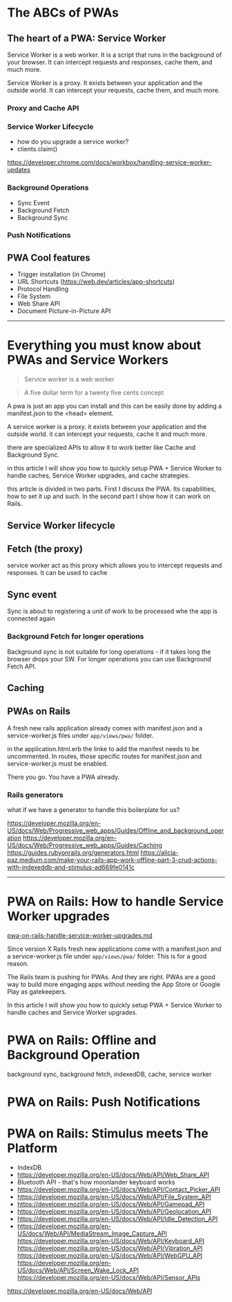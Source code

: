 # The ABCs of PWAs

## The heart of a PWA: Service Worker

Service Worker is a web worker. It is a script that runs in the background of your browser. It can intercept requests
and responses, cache them, and much more.

Service Worker is a proxy. It exists between your application and the outside world. It can intercept your requests,
cache them, and much more.

### Proxy and Cache API

### Service Worker Lifecycle

- how do you upgrade a service worker?
- clients.claim()

https://developer.chrome.com/docs/workbox/handling-service-worker-updates

### Background Operations

- Sync Event
- Background Fetch
- Background Sync

### Push Notifications

## PWA Cool features

- Trigger installation (in Chrome)
- URL Shortcuts (https://web.dev/articles/app-shortcuts)
- Protocol Handling
- File System
- Web Share API
- Document Picture-in-Picture API

---

# Everything you must know about PWAs and Service Workers

> Service worker is a web worker

> A five dollar term for a twenty five cents concept

A pwa is just an app you can install and this can be easily done by adding a manifest.json to the &lt;head&gt; element.

<link rel="manifest" href="manifest.json" />

A service worker is a proxy. it exists between your application and the outside world. it can intercept your requests,
cache it and much more.

there are specialized APIs to allow it to work better like Cache and Background Sync.

in this article I will show you how to quickly setup PWA + Service Worker to handle caches, Service Worker upgrades, and
cache strategies.

this article is divided in two parts. First I discuss the PWA. Its capabilities, how to set it up and such. In the
second part I show how it can work on Rails.

## Service Worker lifecycle

## Fetch (the proxy)

service worker act as this proxy which allows you to intercept requests and responses. It can be used to cache

## Sync event

Sync is about to registering a unit of work to be processed whe the app is connected again

### Background Fetch for longer operations

Background sync is not suitable for long operations - if it takes long the browser drops your SW. For longer operations
you can use Background Fetch API.

## Caching

## PWAs on Rails

A fresh new rails application already comes with manifest.json and a service-worker.js files under
`app/views/pwa/` folder.

in the application.html.erb the linke to add the manifest needs to be uncommented. In routes, those specific routes for
manifest.json and service-worker.js must be enabled.

There you go. You have a PWA already.

### Rails generators

what if we have a generator to handle this boilerplate for us?

https://developer.mozilla.org/en-US/docs/Web/Progressive_web_apps/Guides/Offline_and_background_operation
https://developer.mozilla.org/en-US/docs/Web/Progressive_web_apps/Guides/Caching
https://guides.rubyonrails.org/generators.html
https://alicia-paz.medium.com/make-your-rails-app-work-offline-part-3-crud-actions-with-indexeddb-and-stimulus-ad669fe0141c

---

# PWA on Rails: How to handle Service Worker upgrades

[pwa-on-rails-handle-service-worker-upgrades.md](./pwa-on-rails-handle-service-worker-upgrades.md)

Since version X Rails fresh new applications come with a manifest.json and a service-worker.js file under
`app/views/pwa/` folder. This is for a good reason.

The Rails team is pushing for PWAs. And they are right. PWAs are a good way to build more engaging apps without needing
the App Store or Google Play as gatekeepers.

In this article I will show you how to quickly setup PWA + Service Worker to handle caches and Service Worker upgrades.

# PWA on Rails: Offline and Background Operation

background sync, background fetch, indexedDB, cache, service worker

# PWA on Rails: Push Notifications

# PWA on Rails: Stimulus meets The Platform

- IndexDB
- https://developer.mozilla.org/en-US/docs/Web/API/Web_Share_API
- Bluetooth API - that's how moonlander keyboard works
- https://developer.mozilla.org/en-US/docs/Web/API/Contact_Picker_API
- https://developer.mozilla.org/en-US/docs/Web/API/File_System_API
- https://developer.mozilla.org/en-US/docs/Web/API/Gamepad_API
- https://developer.mozilla.org/en-US/docs/Web/API/Geolocation_API
- https://developer.mozilla.org/en-US/docs/Web/API/Idle_Detection_API
- https://developer.mozilla.org/en-US/docs/Web/API/MediaStream_Image_Capture_API
https://developer.mozilla.org/en-US/docs/Web/API/Keyboard_API
https://developer.mozilla.org/en-US/docs/Web/API/Vibration_API
https://developer.mozilla.org/en-US/docs/Web/API/WebGPU_API
https://developer.mozilla.org/en-US/docs/Web/API/Screen_Wake_Lock_API
https://developer.mozilla.org/en-US/docs/Web/API/Sensor_APIs

https://developer.mozilla.org/en-US/docs/Web/API
